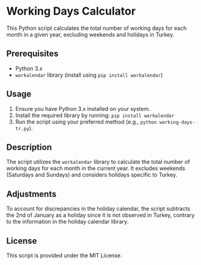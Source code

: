 

<body>

<h1>Working Days Calculator</h1>
<p>This Python script calculates the total number of working days for each month in a given year, excluding weekends and holidays in Turkey.</p>

<h2>Prerequisites</h2>
<ul>
    <li>Python 3.x</li>
    <li><code>workalendar</code> library (install using <code>pip install workalendar</code>)</li>
</ul>

<h2>Usage</h2>
<ol>
    <li>Ensure you have Python 3.x installed on your system.</li>
    <li>Install the required library by running: <code>pip install workalendar</code></li>
    <li>Run the script using your preferred method (e.g., <code>python working-days-tr.py</code>).</li>
</ol>

<h2>Description</h2>
<p>The script utilizes the <code>workalendar</code> library to calculate the total number of working days for each month in the current year. It excludes weekends (Saturdays and Sundays) and considers holidays specific to Turkey.</p>

<h2>Adjustments</h2>
<p>To account for discrepancies in the holiday calendar, the script subtracts the 2nd of January as a holiday since it is not observed in Turkey, contrary to the information in the holiday calendar library.</p>

<h2>License</h2>
<p>This script is provided under the MIT License.</p>

</body>

</html>
